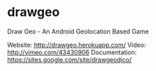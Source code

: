 drawgeo
=======

Draw Geo - An Android Geolocation Based Game

Website: http://drawgeo.herokuapp.com/
Video: http://vimeo.com/43430906
Documentation: https://sites.google.com/site/drawgeodjco/